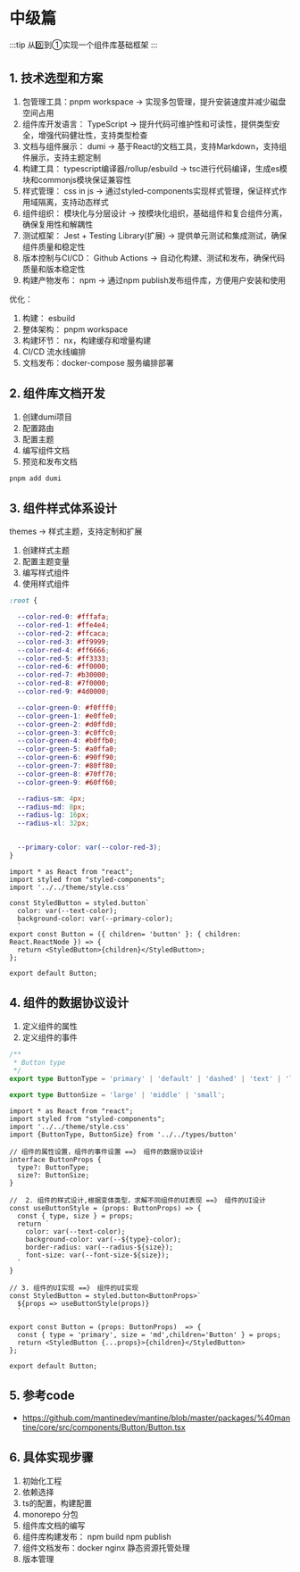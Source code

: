 # 中级篇

:::tip
从0️⃣到①实现一个组件库基础框架
:::

## 1. 技术选型和方案

1. 包管理工具：pnpm workspace -> 实现多包管理，提升安装速度并减少磁盘空间占用
2. 组件库开发语言： TypeScript -> 提升代码可维护性和可读性，提供类型安全，增强代码健壮性，支持类型检查
3. 文档与组件展示： dumi -> 基于React的文档工具，支持Markdown，支持组件展示，支持主题定制
4. 构建工具： typescript编译器/rollup/esbuild -> tsc进行代码编译，生成es模块和commonjs模块保证兼容性
5. 样式管理： css in js -> 通过styled-components实现样式管理，保证样式作用域隔离，支持动态样式
6. 组件组织： 模块化与分层设计 -> 按模块化组织，基础组件和复合组件分离，确保复用性和解耦性
7. 测试框架： Jest + Testing Library(扩展) -> 提供单元测试和集成测试，确保组件质量和稳定性
8. 版本控制与CI/CD： Github Actions -> 自动化构建、测试和发布，确保代码质量和版本稳定性
9. 构建产物发布： npm -> 通过npm publish发布组件库，方便用户安装和使用

优化：

1. 构建： esbuild
2. 整体架构： pnpm workspace
3. 构建环节： nx，构建缓存和增量构建
4. CI/CD 流水线编排
5. 文档发布：docker-compose 服务编排部署

## 2. 组件库文档开发

1. 创建dumi项目
2. 配置路由
3. 配置主题
4. 编写组件文档
5. 预览和发布文档

```bash
pnpm add dumi
```

## 3. 组件样式体系设计

themes -> 样式主题，支持定制和扩展

1. 创建样式主题
2. 配置主题变量
3. 编写样式组件
4. 使用样式组件

```css
:root {

  --color-red-0: #fffafa;
  --color-red-1: #ffe4e4;
  --color-red-2: #ffcaca;
  --color-red-3: #ff9999;
  --color-red-4: #ff6666;
  --color-red-5: #ff3333;
  --color-red-6: #ff0000;
  --color-red-7: #b30000;
  --color-red-8: #7f0000;
  --color-red-9: #4d0000;

  --color-green-0: #f0fff0;
  --color-green-1: #e0ffe0;
  --color-green-2: #d0ffd0;
  --color-green-3: #c0ffc0;
  --color-green-4: #b0ffb0;
  --color-green-5: #a0ffa0;
  --color-green-6: #90ff90;
  --color-green-7: #80ff80;
  --color-green-8: #70ff70;
  --color-green-9: #60ff60;

  --radius-sm: 4px;
  --radius-md: 8px;
  --radius-lg: 16px;
  --radius-xl: 32px;


  --primary-color: var(--color-red-3);
}
```

```tsx
import * as React from "react";
import styled from "styled-components";
import '../../theme/style.css'

const StyledButton = styled.button`
  color: var(--text-color);
  background-color: var(--primary-color);
  `
export const Button = ({ children= 'button' }: { children: React.ReactNode }) => {
  return <StyledButton>{children}</StyledButton>;
};

export default Button;
```

## 4. 组件的数据协议设计

1. 定义组件的属性
2. 定义组件的事件

```ts
/**
 * Button type
 */
export type ButtonType = 'primary' | 'default' | 'dashed' | 'text' | 'link';

export type ButtonSize = 'large' | 'middle' | 'small';
```

```tsx
import * as React from "react";
import styled from "styled-components";
import '../../theme/style.css'
import {ButtonType, ButtonSize} from '../../types/button'

// 组件的属性设置，组件的事件设置 ==》 组件的数据协议设计
interface ButtonProps {
  type?: ButtonType;
  size?: ButtonSize;
}

//  2. 组件的样式设计,根据变体类型，求解不同组件的UI表现 ==》 组件的UI设计
const useButtonStyle = (props: ButtonProps) => {
  const { type, size } = props;
  return `
    color: var(--text-color);
    background-color: var(--${type}-color);
    border-radius: var(--radius-${size});
    font-size: var(--font-size-${size});
  `
}

// 3. 组件的UI实现 ==》 组件的UI实现
const StyledButton = styled.button<ButtonProps>`
  ${props => useButtonStyle(props)}
  `

export const Button = (props: ButtonProps)  => {
  const { type = 'primary', size = 'md',children='Button' } = props;
  return <StyledButton {...props}>{children}</StyledButton>
};

export default Button;

```

## 5. 参考code

- <https://github.com/mantinedev/mantine/blob/master/packages/%40mantine/core/src/components/Button/Button.tsx>

## 6. 具体实现步骤

1. 初始化工程
2. 依赖选择
3. ts的配置，构建配置
4. monorepo 分包
5. 组件库文档的编写
6. 组件库构建发布： npm build npm publish
7. 组件文档发布：docker nginx 静态资源托管处理
8. 版本管理
